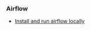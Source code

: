 ### Airflow

* [Install and run airflow locally](https://medium.com/@grahamplace/airflow-zero-to-production-aa145ea72fe9)